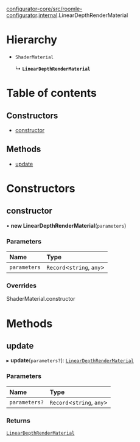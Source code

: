 [configurator-core/src/roomle-configurator](../modules/configurator_core_src_roomle_configurator.md).[internal](../modules/configurator_core_src_roomle_configurator._internal_.md).LinearDepthRenderMaterial

# Hierarchy

- `ShaderMaterial`

  ↳ **`LinearDepthRenderMaterial`**

# Table of contents

## Constructors

- [constructor](configurator_core_src_roomle_configurator._internal_.LinearDepthRenderMaterial.md#constructor)

## Methods

- [update](configurator_core_src_roomle_configurator._internal_.LinearDepthRenderMaterial.md#update)

# Constructors

## constructor

• **new LinearDepthRenderMaterial**(`parameters`)

### Parameters

| Name | Type |
| :------ | :------ |
| `parameters` | `Record`<`string`, `any`\> |

### Overrides

ShaderMaterial.constructor

# Methods

## update

▸ **update**(`parameters?`): [`LinearDepthRenderMaterial`](configurator_core_src_roomle_configurator._internal_.LinearDepthRenderMaterial.md)

### Parameters

| Name | Type |
| :------ | :------ |
| `parameters?` | `Record`<`string`, `any`\> |

### Returns

[`LinearDepthRenderMaterial`](configurator_core_src_roomle_configurator._internal_.LinearDepthRenderMaterial.md)

